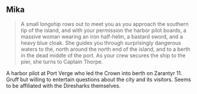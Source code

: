 ## Mika

> A small longship rows out to meet you as you approach the southern tip of the island, and with your permission the harbor pilot boards, a massive woman wearing an iron half-helm, a bastard sword, and a heavy blue cloak. She guides you through surprisingly dangerous waters to the, north around the north end of the island, and to a berth in the dead middle of the port. As your crew secures the ship to the pier, she turns to Captain Thorpe.

A harbor pilot at Port Verge who led the Crown into berth on Zarantyr 11. Gruff but willing to entertain questions about the city and its visitors. Seems to be affiliated with the Diresharks themselves.